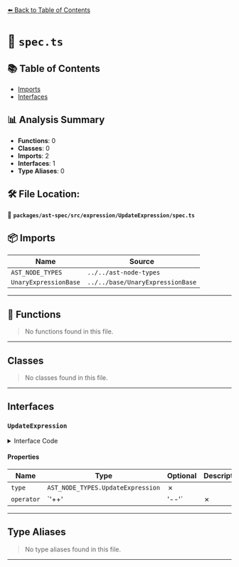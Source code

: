 [⬅️ Back to Table of Contents](../../../../../index.md)

# 📄 `spec.ts`

## 📚 Table of Contents

- [Imports](#imports)
- [Interfaces](#interfaces)

## 📊 Analysis Summary

- **Functions**: 0
- **Classes**: 0
- **Imports**: 2
- **Interfaces**: 1
- **Type Aliases**: 0

## 🛠️ File Location:
📂 **`packages/ast-spec/src/expression/UpdateExpression/spec.ts`**

## 📦 Imports

| Name | Source |
|------|--------|
| `AST_NODE_TYPES` | `../../ast-node-types` |
| `UnaryExpressionBase` | `../../base/UnaryExpressionBase` |


---

## 🔧 Functions

> No functions found in this file.


---

## Classes

> No classes found in this file.


---

## Interfaces

### `UpdateExpression`

<details><summary>Interface Code</summary>

```ts
export interface UpdateExpression extends UnaryExpressionBase {
  type: AST_NODE_TYPES.UpdateExpression;
  operator: '++' | '--';
}
```
</details>

#### Properties

| Name | Type | Optional | Description |
|------|------|----------|-------------|
| `type` | `AST_NODE_TYPES.UpdateExpression` | ✗ |  |
| `operator` | `'++' | '--'` | ✗ |  |


---

## Type Aliases

> No type aliases found in this file.


---